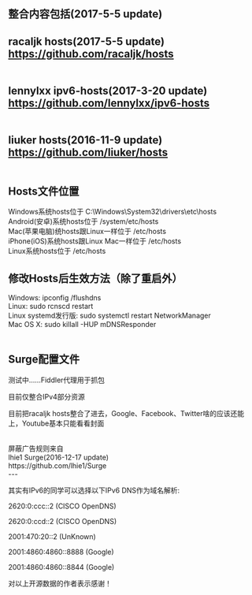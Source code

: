 ﻿整合内容包括(2017-5-5 update)<br />
---
racaljk hosts(2017-5-5 update)<br />
https://github.com/racaljk/hosts<br />
<br />
<br />
lennylxx ipv6-hosts(2017-3-20 update)<br />
https://github.com/lennylxx/ipv6-hosts<br />
<br />
<br />
liuker hosts(2016-11-9 update)<br />
https://github.com/liuker/hosts<br />
<br />
<br />
Hosts文件位置<br />
---
Windows系统hosts位于 C:\Windows\System32\drivers\etc\hosts<br />
Android(安卓)系统hosts位于 /system/etc/hosts<br />
Mac(苹果电脑)统hosts跟Linux一样位于 /etc/hosts<br />
iPhone(iOS)系统hosts跟Linux Mac一样位于 /etc/hosts<br />
Linux系统hosts位于 /etc/hosts<br />

修改Hosts后生效方法（除了重启外）<br />
---
Windows: ipconfig /flushdns<br />
Linux: sudo rcnscd restart<br />
Linux systemd发行版: sudo systemctl restart NetworkManager<br />
Mac OS X: sudo killall -HUP mDNSResponder<br />
<br />

Surge配置文件<br />
---
<p>
	测试中……Fiddler代理用于抓包
</p>
<p>
	目前仅整合IPv4部分资源
</p>
<p>
	目前把racaljk hosts整合了进去，Google、Facebook、Twitter啥的应该还能上，Youtube基本只能看看封面
</p><br />
屏蔽广告规则来自<br />
lhie1 Surge(2016-12-17 update)<br />
https://github.com/lhie1/Surge<br />
---
<p>其实有IPv6的同学可以选择以下IPv6 DNS作为域名解析:</p>
<p>2620:0:ccc::2 (CISCO OpenDNS)</p>
<p>2620:0:ccd::2 (CISCO OpenDNS)</p>
<p>2001:470:20::2 (UnKnown)</p>
<p>2001:4860:4860::8888 (Google)</p>
<p>2001:4860:4860::8844 (Google)</p>
<p>对以上开源数据的作者表示感谢！</p>
